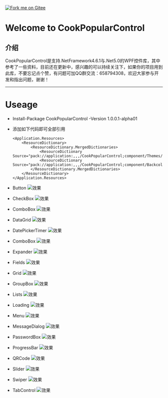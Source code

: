 <!-- ![Logo](CookPopularControl/Resources/Images/CookCSharp.png) -->
[![Fork me on Gitee](CookPopularControl/Resources/Images/CookCSharp.png)](https://gitee.com/cook-csharp/CookPopularControl)

# Welcome to CookPopularControl

## 介绍
CookPopularControl是支持.NetFramework4.6.1与.Net5.0的WPF控件库，其中参考了一些资料，目前还在更新中，感兴趣的可以持续关注下，如果你的项目用到此库，不要忘记点个赞，有问题可加QQ群交流：658794308，欢迎大家参与开发和指出问题，谢谢！
***

# Useage
- Install-Package CookPopularControl -Version 1.0.0.1-alpha01

- 添加如下代码即可全部引用
    ```
    <Application.Resources>
        <ResourceDictionary>
            <ResourceDictionary.MergedDictionaries>
                <ResourceDictionary Source="pack://application:,,,/CookPopularControl;component/Themes/DefaultPopularControl.xaml"/>
                <ResourceDictionary Source="pack://application:,,,/CookPopularControl;component/Backcolors/DefaultPopularColor.xaml"/>
            </ResourceDictionary.MergedDictionaries>
        </ResourceDictionary>
    </Application.Resources>
    ```
- Button
    ![效果](TestDemo/Resources/DemoImages/buttons.png)
- CheckBox
    ![效果](TestDemo/Resources/DemoImages/checkboxes.png)
- ComboBox
    ![效果](TestDemo/Resources/DemoImages/comboboxes.png)
- DataGrid
    ![效果](TestDemo/Resources/DemoImages/datagrid.png)
- DatePickerTimer
    ![效果](TestDemo/Resources/DemoImages/date.png)
- ComboBox
    ![效果](TestDemo/Resources/DemoImages/comboboxes.png)
- Expander
    ![效果](TestDemo/Resources/DemoImages/expander.png)
- Fields
    ![效果](TestDemo/Resources/DemoImages/fields.png)
- Grid
    ![效果](TestDemo/Resources/DemoImages/grid.png)
- GroupBox
    ![效果](TestDemo/Resources/DemoImages/groupbox.png)
- Lists
    ![效果](TestDemo/Resources/DemoImages/lists.png)
- Loading
    ![效果](TestDemo/Resources/DemoImages/loading.png)
- Menu
    ![效果](TestDemo/Resources/DemoImages/menu.png)
- MessageDialog
    ![效果](TestDemo/Resources/DemoImages/messagedialog.png)
- PasswordBox
    ![效果](TestDemo/Resources/DemoImages/passwordbox.png)
- ProgressBar
    ![效果](TestDemo/Resources/DemoImages/progressbar.png)
- QRCode
    ![效果](TestDemo/Resources/DemoImages/qrcode.png)
- Slider
    ![效果](TestDemo/Resources/DemoImages/slider.png)
- Swiper
    ![效果](TestDemo/Resources/DemoImages/swiper.png)
- TabControl
    ![效果](TestDemo/Resources/DemoImages/tabcontrol.png)